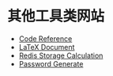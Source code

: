 # 其他工具类网站

- [Code Reference](https://ref.lierhua.top/)
- [LaTeX Document](https://latex.lierhua.top/)
- [Redis Storage Calculation](https://redis.lierhua.top)
- [Password Generate](https://password.lierhua.top/)
